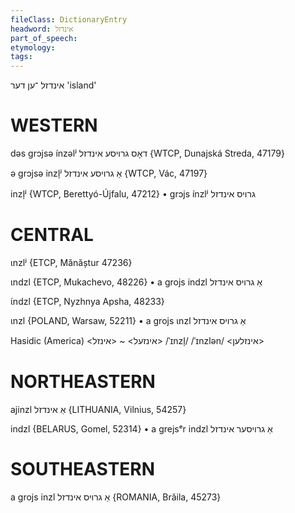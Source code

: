 ```yaml
---
fileClass: DictionaryEntry
headword: אינדזל
part_of_speech: 
etymology: 
tags: 
---
```

אינדזל
־ען
דער
'island'

WESTERN
========

dəs grɔjsə ínzəlʲ דאָס גרויסע אינדזל {WTCP, Dunajská Streda, 47179}

ə grɔjsə inzl̩ʲ אַ גרויסע אינדזל {WTCP, Vác, 47197}

inzl̩ʲ {WTCP, Berettyó-Újfalu, 47212}
	•	grɔjs ínzlʲ גרויס אינדזל

CENTRAL
========

ɩnzlʲ {ETCP, Mănăștur 47236}

ɩndzl {ETCP, Mukachevo, 48226}
	•	a grojs indzl אַ גרויס אינדזל

ɩ́ndzl {ETCP, Nyzhnya Apsha, 48233}

ɩnzl {POLAND, Warsaw, 52211}
	•	a grojs ɩnzl אַ גרויס אינדזל

Hasidic (America)
<אינזעל> ~ <אינזל>
/ˈɪnzl̩/
/ˈɪnzlən/ <אינזלען>

NORTHEASTERN
==============

ajinzl אַ אינדזל {LITHUANIA, Vilnius, 54257}

indzl {BELARUS, Gomel, 52314}
	•	a grejsᵉr indzl אַ גרויסער אינדזל

SOUTHEASTERN
==============

a grojs inzl אַ גרויס אינדזל {ROMANIA, Brăila, 45273}